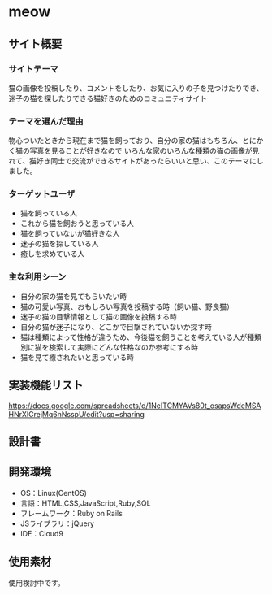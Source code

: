 # meow

## サイト概要
### サイトテーマ
猫の画像を投稿したり、コメントをしたり、お気に入りの子を見つけたりでき、迷子の猫を探したりできる猫好きのためのコミュニティサイト

### テーマを選んだ理由
物心ついたときから現在まで猫を飼っており、自分の家の猫はもちろん、とにかく猫の写真を見ることが好きなので
いろんな家のいろんな種類の猫の画像が見れて、猫好き同士で交流ができるサイトがあったらいいと思い、このテーマにしました。

### ターゲットユーザ
- 猫を飼っている人
- これから猫を飼おうと思っている人
- 猫を飼っていないが猫好きな人
- 迷子の猫を探している人
- 癒しを求めている人

### 主な利用シーン
- 自分の家の猫を見てもらいたい時
- 猫の可愛い写真、おもしろい写真を投稿する時（飼い猫、野良猫）
- 迷子の猫の目撃情報として猫の画像を投稿する時
- 自分の猫が迷子になり、どこかで目撃されていないか探す時
- 猫は種類によって性格が違うため、今後猫を飼うことを考えている人が種類別に猫を検索して実際にどんな性格なのか参考にする時
- 猫を見て癒されたいと思っている時

## 実装機能リスト
https://docs.google.com/spreadsheets/d/1NeITCMYAVs80t_osapsWdeMSAHNrXICrejMq6nNsspU/edit?usp=sharing

## 設計書


## 開発環境
- OS：Linux(CentOS)
- 言語：HTML,CSS,JavaScript,Ruby,SQL
- フレームワーク：Ruby on Rails
- JSライブラリ：jQuery
- IDE：Cloud9

## 使用素材
使用検討中です。